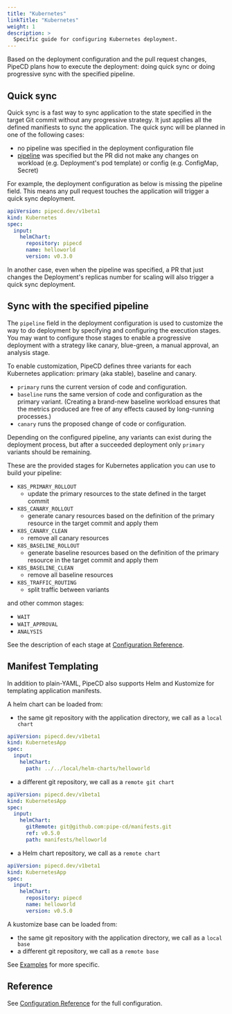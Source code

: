 ```yaml
---
title: "Kubernetes"
linkTitle: "Kubernetes"
weight: 1
description: >
  Specific guide for configuring Kubernetes deployment.
---
```


Based on the deployment configuration and the pull request changes, PipeCD plans how to execute the deployment: doing quick sync or doing progressive sync with the specified pipeline.

## Quick sync

Quick sync is a fast way to sync application to the state specified in the target Git commit without any progressive strategy. It just applies all the defined manifiests to sync the application.
The quick sync will be planned in one of the following cases:
- no pipeline was specified in the deployment configuration file
- [pipeline](/docs/user-guide/configuration-reference/#pipeline) was specified but the PR did not make any changes on workload (e.g. Deployment's pod template) or config (e.g. ConfigMap, Secret)

For example, the deployment configuration as below is missing the pipeline field. This means any pull request touches the application will trigger a quick sync deployment.

``` yaml
apiVersion: pipecd.dev/v1beta1
kind: Kubernetes
spec:
  input:
    helmChart:
      repository: pipecd
      name: helloworld
      version: v0.3.0
```

In another case, even when the pipeline was specified, a PR that just changes the Deployment's replicas number for scaling will also trigger a quick sync deployment.

## Sync with the specified pipeline

The `pipeline` field in the deployment configuration is used to customize the way to do deployment by specifying and configuring the execution stages. You may want to configure those stages to enable a progressive deployment with a strategy like canary, blue-green, a manual approval, an analysis stage.

To enable customization, PipeCD defines three variants for each Kubernetes application: primary (aka stable), baseline and canary.
- `primary` runs the current version of code and configuration.
- `baseline` runs the same version of code and configuration as the primary variant. (Creating a brand-new baseline workload ensures that the metrics produced are free of any effects caused by long-running processes.)
- `canary` runs the proposed change of code or configuration.

Depending on the configured pipeline, any variants can exist during the deployment process, but after a succeeded deployment only `primary` variants should be remaining.

These are the provided stages for Kubernetes application you can use to build your pipeline:

- `K8S_PRIMARY_ROLLOUT`
  - update the primary resources to the state defined in the target commit
- `K8S_CANARY_ROLLOUT`
  - generate canary resources based on the definition of the primary resource in the target commit and apply them
- `K8S_CANARY_CLEAN`
  - remove all canary resources
- `K8S_BASELINE_ROLLOUT`
  - generate baseline resources based on the definition of the primary resource in the target commit and apply them
- `K8S_BASELINE_CLEAN`
  - remove all baseline resources
- `K8S_TRAFFIC_ROUTING`
  - split traffic between variants

and other common stages:
- `WAIT`
- `WAIT_APPROVAL`
- `ANALYSIS`

See the description of each stage at [Configuration Reference](/docs/user-guide/configuration-reference/#stageoptions).

## Manifest Templating

In addition to plain-YAML, PipeCD also supports Helm and Kustomize for templating application manifests.

A helm chart can be loaded from:
- the same git repository with the application directory, we call as a `local chart`

``` yaml
apiVersion: pipecd.dev/v1beta1
kind: KubernetesApp
spec:
  input:
    helmChart:
      path: ../../local/helm-charts/helloworld
```

- a different git repository, we call as a `remote git chart`

``` yaml
apiVersion: pipecd.dev/v1beta1
kind: KubernetesApp
spec:
  input:
    helmChart:
      gitRemote: git@github.com:pipe-cd/manifests.git
      ref: v0.5.0
      path: manifests/helloworld
```

- a Helm chart repository, we call as a `remote chart`

``` yaml
apiVersion: pipecd.dev/v1beta1
kind: KubernetesApp
spec:
  input:
    helmChart:
      repository: pipecd
      name: helloworld
      version: v0.5.0
```

A kustomize base can be loaded from:
- the same git repository with the application directory, we call as a `local base`
- a different git repository, we call as a `remote base`

See [Examples](/docs/user-guide/examples/#kubernetes-applications) for more specific.

## Reference

See [Configuration Reference](/docs/user-guide/configuration-reference/#kubernetes-application) for the full configuration.
